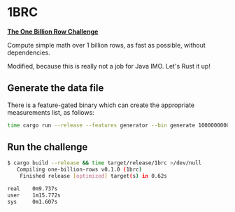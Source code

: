 # 1BRC

[**The One Billion Row Challenge**](https://www.morling.dev/blog/one-billion-row-challenge/)

Compute simple math over 1 billion rows, as fast as possible, without dependencies.

Modified, because this is really not a job for Java IMO. Let's Rust it up!

## Generate the data file

There is a feature-gated binary which can create the appropriate measurements list, as follows:

```sh
time cargo run --release --features generator --bin generate 1000000000
```

## Run the challenge

```sh
$ cargo build --release && time target/release/1brc >/dev/null
   Compiling one-billion-rows v0.1.0 (1brc)
    Finished release [optimized] target(s) in 0.62s

real    0m9.737s
user    1m15.772s
sys     0m1.607s
```
